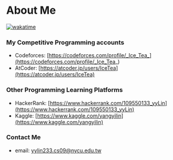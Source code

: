 # About Me

[![wakatime](https://wakatime.com/badge/user/2b31a23b-9338-4784-a58d-24602f7962f4.svg)](https://wakatime.com/@2b31a23b-9338-4784-a58d-24602f7962f4)

### My Competitive Programming accounts

+ Codeforces: [https://codeforces.com/profile/_Ice_Tea_](https://codeforces.com/profile/_Ice_Tea_)
+ AtCoder: [https://atcoder.jp/users/IceTea](https://atcoder.jp/users/IceTea)

### Other Programming Learning Platforms

+ HackerRank: [https://www.hackerrank.com/109550133_yyLin](https://www.hackerrank.com/109550133_yyLin)
+ Kaggle: [https://www.kaggle.com/yangyilin](https://www.kaggle.com/yangyilin)

### Contact Me

+ email: yylin233.cs09@nycu.edu.tw
